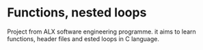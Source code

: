 # Functions, nested loops

Project from ALX software engineering programme. it aims to learn functions, header files and ested loops in C language.

